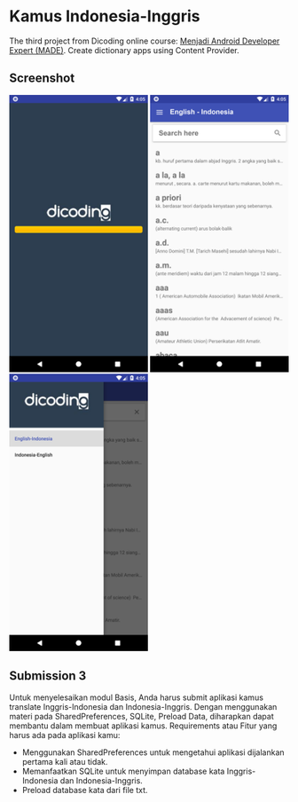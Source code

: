 # Kamus Indonesia-Inggris

The third project from Dicoding online course: [Menjadi Android Developer Expert (MADE)](https://www.dicoding.com/academies/14). Create dictionary apps using Content Provider.

## Screenshot

<img src="https://github.com/ariastro/Dicoding-MyDictionary/blob/master/Screenshot/SS%201.png" height="500"/> <img src="https://github.com/ariastro/Dicoding-MyDictionary/blob/master/Screenshot/SS%202.png" height="500"> <img src="https://github.com/ariastro/Dicoding-MyDictionary/blob/master/Screenshot/SS%203.png" height="500">

## Submission 3

Untuk menyelesaikan modul Basis, Anda harus submit aplikasi kamus translate Inggris-Indonesia dan Indonesia-Inggris. Dengan menggunakan materi pada SharedPreferences, SQLite, Preload Data, diharapkan dapat membantu dalam membuat aplikasi kamus. Requirements atau Fitur yang harus ada pada aplikasi kamu:

* Menggunakan SharedPreferences untuk mengetahui aplikasi dijalankan pertama kali atau tidak.
* Memanfaatkan SQLite untuk menyimpan database kata Inggris-Indonesia dan Indonesia-Inggris.
* Preload database kata dari file txt.
